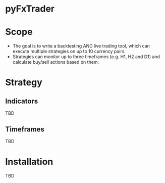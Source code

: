 pyFxTrader
=========

# Scope

* The goal is to write a backtesting AND live trading tool, which can execute
  multiple strategies on up to 10 currency pairs.
* Strategies can monitor up to three timeframes (e.g. H1, H2 and D1) and 
  calculate buy/sell actions based on them.


# Strategy

## Indicators

TBD

## Timeframes

TBD

# Installation

TBD
